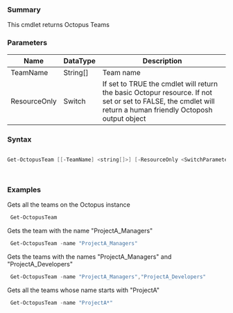 ﻿### Summary
This cmdlet returns Octopus Teams
### Parameters
| Name | DataType          | Description |
| ------------- | ----------- | ----------- |
| TeamName | String[] |  Team name     |
| ResourceOnly | Switch |  If set to TRUE the cmdlet will return the basic Octopur resource. If not set or set to FALSE, the cmdlet will return a human friendly Octoposh  output object     |

### Syntax
``` powershell

Get-OctopusTeam [[-TeamName] <string[]>] [-ResourceOnly <SwitchParameter>] [<CommonParameters>]




``` 

### Examples
Gets all the teams on the Octopus instance

``` powershell 
 Get-OctopusTeam
``` 

Gets the team with the name "ProjectA_Managers"

``` powershell 
 Get-OctopusTeam -name "ProjectA_Managers"
``` 

Gets the teams with the names "ProjectA_Managers" and "ProjectA_Developers"

``` powershell 
 Get-OctopusTeam -name "ProjectA_Managers","ProjectA_Developers"
``` 

Gets all the teams whose name starts with "ProjectA"

``` powershell 
 Get-OctopusTeam -name "ProjectA*"
``` 

